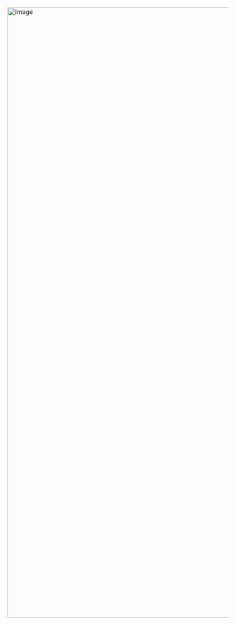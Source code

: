
<img width="1391" alt="image" src="https://github.com/cy623/ablation/assets/58715640/3c6e58cc-9d53-4e3b-815c-66964b843e8f">

